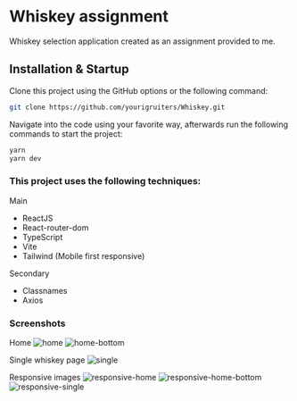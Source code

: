 # Whiskey assignment

Whiskey selection application created as an assignment provided to me.

## Installation & Startup

Clone this project using the GitHub options or the following command:

```bash
git clone https://github.com/yourigruiters/Whiskey.git
```

Navigate into the code using your favorite way, afterwards run the following commands to start the project:

```bash
yarn
yarn dev
```

### This project uses the following techniques:

Main

- ReactJS
- React-router-dom
- TypeScript
- Vite
- Tailwind (Mobile first responsive)

Secondary

- Classnames
- Axios

### Screenshots

Home
![home](/readme_screenshots/home.png)
![home-bottom](/readme_screenshots/home-bottom.png)

Single whiskey page
![single](/readme_screenshots/single.png)

Responsive images
![responsive-home](/readme_screenshots/responsive-home.png)
![responsive-home-bottom](/readme_screenshots/responsive-home-bottom.png)
![responsive-single](/readme_screenshots/responsive-single.png)
